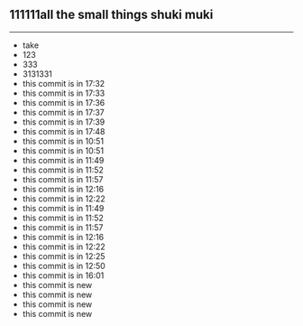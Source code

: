 111111all the small things
shuki muki
-------
-------
* take 
* 123
* 333
* 3131331
* this commit is in 17:32
* this commit is in 17:33
* this commit is in 17:36
* this commit is in 17:37
* this commit is in 17:39
* this commit is in 17:48
* this commit is in 10:51
* this commit is in 10:51
* this commit is in 11:49
* this commit is in 11:52
* this commit is in 11:57
* this commit is in 12:16
* this commit is in 12:22
* this commit is in 11:49
* this commit is in 11:52
* this commit is in 11:57
* this commit is in 12:16
* this commit is in 12:22
* this commit is in 12:25
* this commit is in 12:50
* this commit is in 16:01
* this commit is new
* this commit is new
* this commit is new
* this commit is new












